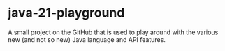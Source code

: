 # java-21-playground
A small project on the GitHub that is used to play around with the various new (and not so new) Java language and API features.
